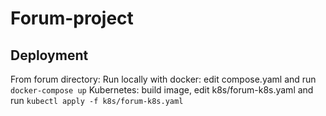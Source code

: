 # Forum-project


## Deployment

From forum directory:
Run locally with docker: edit compose.yaml and run `docker-compose up`
Kubernetes: build image, edit k8s/forum-k8s.yaml and run `kubectl apply -f k8s/forum-k8s.yaml`
